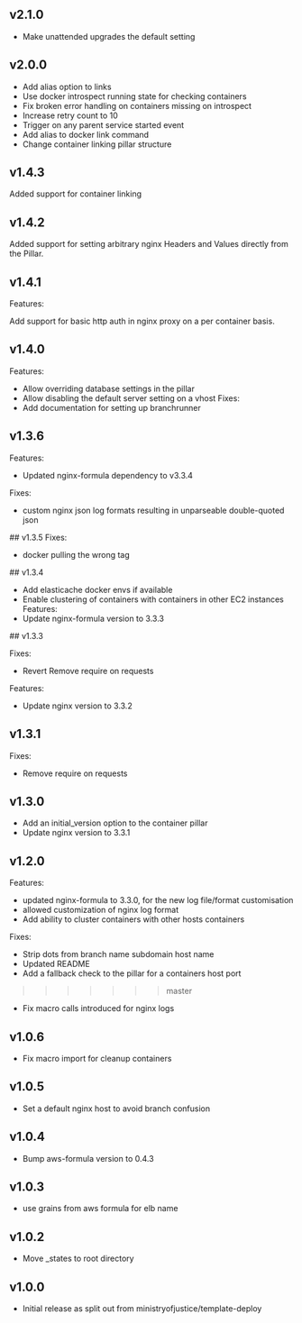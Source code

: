 ## v2.1.0
* Make unattended upgrades the default setting

## v2.0.0
* Add alias option to links
* Use docker introspect running state for checking containers
* Fix broken error handling on containers missing on introspect
* Increase retry count to 10
* Trigger on any parent service started event
* Add alias to docker link command
* Change container linking pillar structure

## v1.4.3

Added support for container linking

## v1.4.2

Added support for setting arbitrary nginx Headers and Values directly from the Pillar.

## v1.4.1
Features:

Add support for basic http auth in nginx proxy on a per container basis.


## v1.4.0

Features:
* Allow overriding database settings in the pillar
* Allow disabling the default server setting on a vhost
Fixes:
* Add documentation for setting up branchrunner

## v1.3.6

Features:
* Updated nginx-formula dependency to v3.3.4

Fixes:
* custom nginx json log formats resulting in unparseable double-quoted json

## v1.3.5
Fixes:
* docker pulling the wrong tag 

## v1.3.4

* Add elasticache docker envs if available
* Enable clustering of containers with containers in other EC2 instances
Features:
* Update nginx-formula version to 3.3.3

## v1.3.3

Fixes:
  * Revert Remove require on requests

Features:
* Update nginx version to 3.3.2

## v1.3.1

Fixes:
* Remove require on requests

## v1.3.0

* Add an initial_version option to the container pillar
* Update nginx version to 3.3.1

## v1.2.0

Features:
* updated nginx-formula to 3.3.0, for the new log file/format customisation
* allowed customization of nginx log format
* Add ability to cluster containers with other hosts containers

Fixes:
* Strip dots from branch name subdomain host name
* Updated README
* Add a fallback check to the pillar for a containers host port
>>>>>>> master
* Fix macro calls introduced for nginx logs

## v1.0.6

* Fix macro import for cleanup containers

## v1.0.5

* Set a default nginx host to avoid branch confusion

## v1.0.4

* Bump aws-formula version to 0.4.3

## v1.0.3

* use grains from aws formula for elb name

## v1.0.2

* Move _states to root directory

## v1.0.0

* Initial release as split out from ministryofjustice/template-deploy

